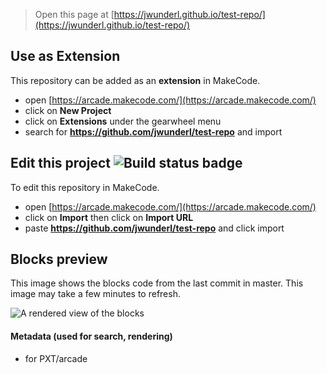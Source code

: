 
> Open this page at [https://jwunderl.github.io/test-repo/](https://jwunderl.github.io/test-repo/)

## Use as Extension

This repository can be added as an **extension** in MakeCode.

* open [https://arcade.makecode.com/](https://arcade.makecode.com/)
* click on **New Project**
* click on **Extensions** under the gearwheel menu
* search for **https://github.com/jwunderl/test-repo** and import

## Edit this project ![Build status badge](https://github.com/jwunderl/test-repo/workflows/MakeCode/badge.svg)

To edit this repository in MakeCode.

* open [https://arcade.makecode.com/](https://arcade.makecode.com/)
* click on **Import** then click on **Import URL**
* paste **https://github.com/jwunderl/test-repo** and click import

## Blocks preview

This image shows the blocks code from the last commit in master.
This image may take a few minutes to refresh.

![A rendered view of the blocks](https://github.com/jwunderl/test-repo/raw/master/.github/makecode/blocks.png)

#### Metadata (used for search, rendering)

* for PXT/arcade
<script src="https://makecode.com/gh-pages-embed.js"></script><script>makeCodeRender("{{ site.makecode.home_url }}", "{{ site.github.owner_name }}/{{ site.github.repository_name }}");</script>
